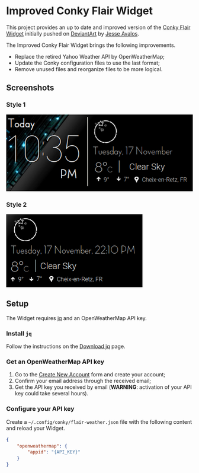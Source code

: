 # Improved Conky Flair Widget


This project provides an up to date and improved version of the [Conky Flair Widget](https://www.deviantart.com/speedracker/art/Flair-Weather-Conky-Made-for-Conky-Manager-510130311) initially pushed on [DeviantArt](https://www.deviantart.com/) by [Jesse Avalos](https://www.deviantart.com/speedracker).

The Improved Conky Flair Widget brings the following improvements.

* Replace the retired Yahoo Weather API by OpenWeatherMap;
* Update the Conky configuration files to use the last format;
* Remove unused files and reorganize files to be more logical.

## Screenshots

### Style 1

![Style 1](/style-1.jpg "Style 1")

### Style 2

![Style 2](/style-2.jpg "Style 2")

## Setup

The Widget requires [jq](https://stedolan.github.io/jq/) and an OpenWeatherMap API key.

### Install `jq`

Follow the instructions on the [Download jq](https://stedolan.github.io/jq/download/) page.

### Get an OpenWeatherMap API key

1. Go to the [Create New Account](https://home.openweathermap.org/users/sign_up) form and create your account;
2. Confirm your email address through the received email;
3. Get the API key you received by email (**WARNING**: activation of your API key could take several hours).

### Configure your API key

Create a `~/.config/conky/flair-weather.json` file with the following content and reload your Widget.

```json
{
    "openweathermap": {
        "appid": "{API_KEY}"
    }
}
```
